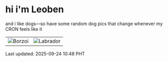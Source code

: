 # hi i'm Leoben

and i like dogs—so have some random dog pics that change whenever my CRON feels like it

|  |  |
|--------|----------|
| ![Borzoi](https://random-dog-vercel.vercel.app/api/random-borzoi?v=1758682106) | ![Labrador](https://random-dog-vercel.vercel.app/api/random-labrador?v=1758682106) |

Last updated: 2025-09-24 10:48 PHT
